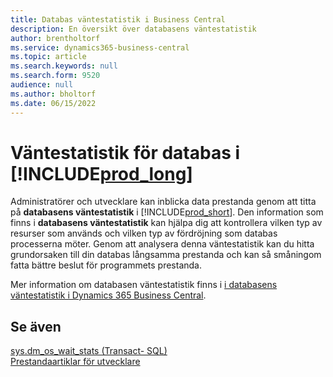 ```yaml
---
title: Databas väntestatistik i Business Central
description: En översikt över databasens väntestatistik
author: brentholtorf
ms.service: dynamics365-business-central
ms.topic: article
ms.search.keywords: null
ms.search.form: 9520
audience: null
ms.author: bholtorf
ms.date: 06/15/2022
---
```

# Väntestatistik för databas i [!INCLUDE[prod_long](includes/prod_long.md)]

Administratörer och utvecklare kan inblicka data prestanda genom att titta på **databasens väntestatistik** i [!INCLUDE[prod_short](includes/prod_short.md)]. Den information som finns i **databasens väntestatistik** kan hjälpa dig att kontrollera vilken typ av resurser som används och vilken typ av fördröjning som databas processerna möter. Genom att analysera denna väntestatistik kan du hitta grundorsaken till din databas långsamma prestanda och kan så småningom fatta bättre beslut för programmets prestanda.

Mer information om databasen väntestatistik finns i [i databasens väntestatistik i Dynamics 365 Business Central](/dynamics365/business-central/dev-itpro/administration/database-wait-statistics).

## Se även

[sys.dm_os_wait_stats (Transact- SQL)](/sql/relational-databases/system-dynamic-management-views/sys-dm-os-wait-stats-transact-sql)  
[Prestandaartiklar för utvecklare](/dynamics365/business-central/dev-itpro/performance/performance-developer)

